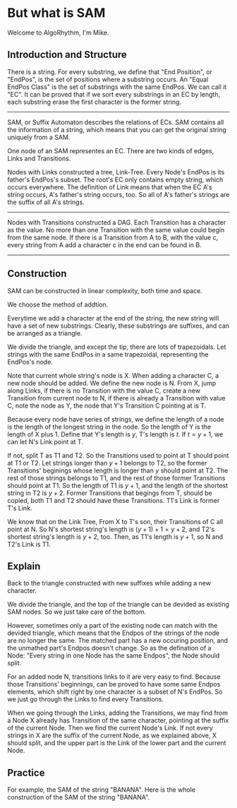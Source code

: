 # But what is SAM

Welcome to AlgoRhythm, I'm Mike.

## Introduction and Structure

There is a string. For every substring, we define that "End Position", or "EndPos", is the set of positions where a substring occurs. An "Equal EndPos Class" is the set of substrings with the same EndPos. We can call it "EC". It can be proved that if we sort every substrings in an EC by length, each substring erase the first character is the former string.

---

SAM, or Suffix Automaton describes the relations of ECs. SAM contains all the information of a string, which means that you can get the original string uniquely from a SAM.

One node of an SAM representes an EC. There are two kinds of edges, Links and Transitions.

Nodes with Links constructed a tree, Link-Tree. Every Node's EndPos is its father's EndPos's subset. The root's EC only contains empty string, which occurs everywhere. The definition of Link means that when the EC A's string occurs, A's father's string occurs, too. So all of A's father's strings are the suffix of all A's strings.

---

Nodes with Transitions constructed a DAG. Each Transition has a character as the value. No more than one Transition with the same value could begin from the same node. If there is a Transition from A to B, with the value c, every string from A add a character c in the end can be found in B.

---

## Construction

SAM can be constructed in linear complexity, both time and space.

We choose the method of addtion.

Everytime we add a character at the end of the string, the new string will have a set of new substrings. Clearly, these substrings are suffixes, and can be arranged as a triangle.

We divide the triangle, and except the tip, there are lots of trapezoidals. Let strings with the same EndPos in a same trapezoidal, representing the EndPos's node. 

Note that current whole string's node is X. When adding a character C, a new node should be added. We define the new node is N. From X, jump along Links, if there is no Transition with the value C, create a new Transition from current node to N, if there is already a Transition with value C, note the node as Y, the node that Y's Transition C pointing at is T.

Because every node have series of strings, we define the length of a node is the length of the longest string in the node. So the length of Y is the length of X plus 1. Define that Y's length is $y$, T's length is $t$. If $t = y + 1$, we can let N's Link point at T.

If not, split T as T1 and T2. So the Transitions used to point at T should point at T1 or T2. Let strings longer than $y + 1$ belongs to T2, so the former Transitions' beginings whose length is longer than $y$ should point at T2. The rest of those strings belongs to T1, and the rest of those former Transitions should point at T1. So the length of T1 is $y + 1$, and the length of the shortest string in T2 is $y + 2$. Former Transitions that begings from T, should be copied, both T1 and T2 should have these Transitions. T1's Link is former T's Link.

We know that on the Link Tree, From X to T's son, their Transitions of C all point at N. So N's shortest string's length is $(y + 1) + 1 = y + 2$, and T2's shortest string's length is $y + 2$, too. Then, as T1's length is $y + 1$, so N and T2's Link is T1.

## Explain

Back to the triangle constructed with new suffixes while adding a new character.

We divide the triangle, and the top of the triangle can be devided as existing SAM nodes. So we just take care of the bottom.

However, sometimes only a part of the existing node can match with the devided triangle, which means that the Endpos of the strings of the node are no longer the same. The matched part has a new occuring position, and the unmathed part's Endpos doesn't change. So as the defination of a Node: "Every string in one Node has the same Endpos", the Node should split.

For an added node N, transitions links to it are very easy to find. Because those Transitions' beginnings, can be proved to have some same Endpos elements, which shift right by one character is a subset of N's EndPos. So we just go through the Links to find every Transitions.

When we going through the Links, adding the Transitions, we may find from a Node X already has Transition of the same character, pointing at the suffix of the current Node. Then we find the current Node's Link. If not every strings in X are the suffix of the current Node, as we explained above, X should split, and the upper part is the Link of the lower part and the current Node.

## Practice

For example, the SAM of the string "BANANA". Here is the whole construction of the SAM of the string "BANANA".

